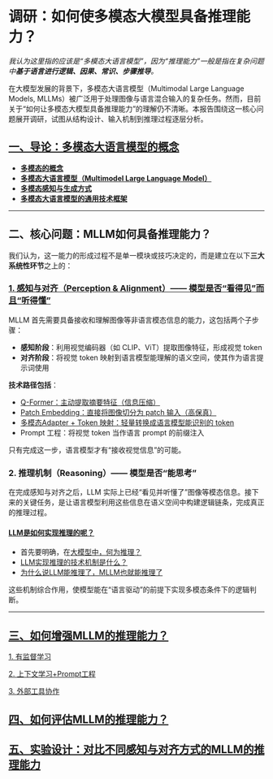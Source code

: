 # 调研：如何使多模态大模型具备推理能力？

*我认为这里指的应该是“多模态大语言模型”，因为“推理能力”一般是指在复杂问题中**基于语言进行逻辑、因果、常识、步骤推导**。*

在大模型发展的背景下，多模态大语言模型（Multimodal Large Language Models, MLLMs）被广泛用于处理图像与语言混合输入的复杂任务。然而，目前关于“如何让多模态大模型具备推理能力”的理解仍不清晰。本报告围绕这一核心问题展开调研，试图从结构设计、输入机制到推理过程逐层分析。

## [一、导论：多模态大语言模型的概念](report.md#多模态大模型基础概念)

- [**多模态的概念**](report.md#多模态)
- [**多模态大语言模型（Multimodel Large Language Model）**](report.md#多模态大语言模型multimodel-large-language-model)
- [**多模态感知与生成方式**](report.md#多模态感知与生成方式)
- [**多模态大语言模型的通用技术框架**](report.md#多模态大语言模型的通用技术框架)

---

## 二、核心问题：MLLM如何具备推理能力？

我们认为，这一能力的形成过程不是单一模块或技巧决定的，而是建立在以下**三大系统性环节**之上的：

### [1. 感知与对齐（Perception & Alignment）—— 模型是否“看得见”而且“听得懂”](report.md#核心问题llm如何理解多模态信息)

MLLM 首先需要具备接收和理解图像等非语言模态信息的能力，这包括两个子步骤：

- **感知阶段**：利用视觉编码器（如 CLIP、ViT）提取图像特征，形成视觉 token
- **对齐阶段**：将视觉 token 映射到语言模型能理解的语义空间，使其作为语言提示词使用

**技术路径包括**：

- [Q-Former：主动提取摘要特征（信息压缩）](report.md#1-q-formerquery-token对齐)
- [Patch Embedding：直接将图像切分为 patch 输入（高保真）](report.md#2-直接patch-embedding)
- [多模态Adapter + Token 映射：轻量转换成语言模型能识别的 token](report.md#3-多模态adaptertoken预处理)
- Prompt 工程：将视觉 token 当作语言 prompt 的前缀注入

只有完成这一步，语言模型才有“接收视觉信息”的可能。

### 2. 推理机制（Reasoning）—— 模型是否“能思考”

在完成感知与对齐之后，LLM 实际上已经“看见并听懂了”图像等模态信息。接下来的关键任务，是让语言模型利用这些信息在语义空间中构建逻辑链条，完成真正的推理过程。

#### [LLM是如何实现推理的呢？](report.md#LLM如何实现推理)

- 首先要明确，在[大模型中，何为推理？](report.md#什么是推理)
- [LLM实现推理的技术机制是什么？](report.md#纯语言模型推理的技术实现机制)
- [为什么说LLM能推理了，MLLM也就能推理了](report.md#从语言推理任务到多模态推理)

这些机制综合作用，使模型能在“语言驱动”的前提下实现多模态条件下的逻辑判断。

---

## [三、如何增强MLLM的推理能力？](report.md#如何增强MLLM的推理能力)

[1. 有监督学习](report.md#1-有监督学习通过教它怎么推理来提升能力)

[2. 上下文学习+Prompt工程](report.md#2-上下文学习prompt工程)

[3. 外部工具协作](report.md#3-外部工具协作tool-augmented-reasoning)

## [四、如何评估MLLM的推理能力？](report.md#多模态推理能力评估基准)

## [五、实验设计：对比不同感知与对齐方式的MLLM的推理能力](resoning_exp.md#实验对比不同感知与对齐方式的MLLM的推理能力)

